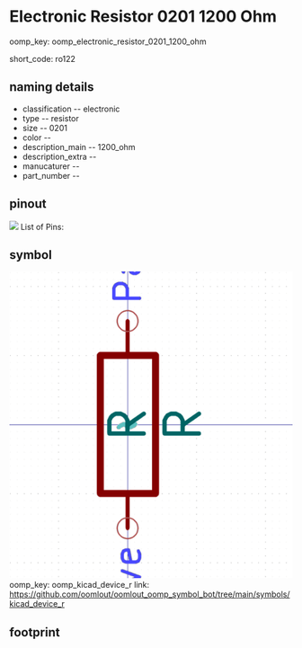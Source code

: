 # Electronic Resistor 0201 1200 Ohm
oomp_key: oomp_electronic_resistor_0201_1200_ohm  

short_code: ro122
## naming details
* classification -- electronic
* type -- resistor
* size -- 0201
* color -- 
* description_main -- 1200_ohm
* description_extra -- 
* manucaturer -- 
* part_number -- 
## pinout
![](working_pinout_600.png)
List of Pins:

## symbol

![](symbol/0/working/working_600.png)  
oomp_key: oomp_kicad_device_r
link: https://github.com/oomlout/oomlout_oomp_symbol_bot/tree/main/symbols/kicad_device_r


## footprint
